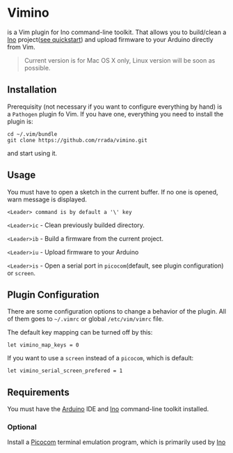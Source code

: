 # Vimino

is a Vim plugin for Ino command-line toolkit. That allows you to build/clean
a [Ino][ino] project([see quickstart](http://inotool.org/quickstart)) and upload firmware to your Arduino directly from Vim.

> Current version is for Mac OS X only, Linux version will be soon as possible. 

## Installation

Prerequisity (not necessary if you want to configure everything by hand) is a
`Pathogen` plugin fo Vim. If you have one, everything you need to install
the plugin is:

```
cd ~/.vim/bundle
git clone https://github.com/rrada/vimino.git
```

and start using it.

## Usage

You must have to open a sketch in the current buffer. If no one is opened,
warn message is displayed.

```
<Leader> command is by default a '\' key
```

`<Leader>ic` - Clean previously builded directory.

`<Leader>ib` - Build a firmware from the current project.

`<Leader>iu` - Upload firmware to your Arduino

`<Leader>is` - Open a serial port in `picocom`(default, see plugin configuration) or `screen`.


## Plugin Configuration
There are some configuration options to change a behavior of the plugin.
All of them goes to `~/.vimrc` or global `/etc/vim/vimrc` file.

The default key mapping can be turned off by this:
```
let vimino_map_keys = 0
```

If you want to use a `screen` instead of a `picocom`, which is default:
```
let vimino_serial_screen_prefered = 1
```

## Requirements

You must have the [Arduino][arduino] IDE and [Ino][ino] command-line toolkit installed.

[arduino]: http://arduino.cc/en/Main/Software
[ino]: http://inotool.org/

### Optional
Install a [Picocom][picocom] terminal emulation program, which is primarily used by [Ino][ino]

[picocom]: http://code.google.com/p/picocom/
